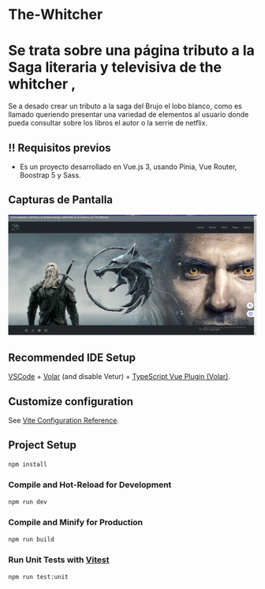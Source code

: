 # The-Whitcher



<h1>Se trata sobre una página tributo a la Saga literaria y televisiva de the whitcher ,</h1>
<p>Se a desado crear un tributo a la saga del Brujo el lobo blanco, como es llamado queriendo presentar una variedad de elementos al usuario donde pueda consultar sobre los libros el autor o la serrie de netflix.</p>




## :bangbang: Requisitos previos

- Es un proyecto desarrollado en Vue.js 3, usando Pinia, Vue Router, Boostrap 5 y Sass.
## Capturas de Pantalla
<img src="/src/assets/img/capturas/home.png">

## Recommended IDE Setup

[VSCode](https://code.visualstudio.com/) + [Volar](https://marketplace.visualstudio.com/items?itemName=Vue.volar) (and disable Vetur) + [TypeScript Vue Plugin (Volar)](https://marketplace.visualstudio.com/items?itemName=Vue.vscode-typescript-vue-plugin).

## Customize configuration

See [Vite Configuration Reference](https://vitejs.dev/config/).

## Project Setup

```sh
npm install
```

### Compile and Hot-Reload for Development

```sh
npm run dev
```

### Compile and Minify for Production

```sh
npm run build
```

### Run Unit Tests with [Vitest](https://vitest.dev/)

```sh
npm run test:unit

